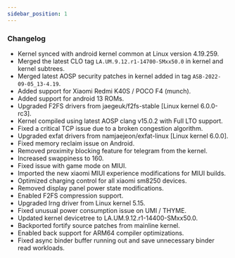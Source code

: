 ```yaml
---
sidebar_position: 1
---
```


### Changelog

- Kernel synced with android kernel common at Linux version 4.19.259.
- Merged the latest CLO tag `LA.UM.9.12.r1-14700-SMxx50.0` in kernel and kernel subtrees.
- Merged latest AOSP security patches in kernel added in tag `ASB-2022-09-05_13-4.19`.
- Added support for Xiaomi Redmi K40S / POCO F4 (munch).
- Added support for android 13 ROMs.
- Upgraded F2FS drivers from jaegeuk/f2fs-stable [Linux kernel 6.0.0-rc3].
- Kernel compiled using latest AOSP clang v15.0.2 with Full LTO support.
- Fixed a critical TCP issue due to a broken congestion algorithm.
- Upgraded exfat drivers from namjaejeon/exfat-linux [Linux kernel 6.0.0].
- Fixed memory reclaim issue on Android.
- Removed proximity blocking feature for telegram from the kernel.
- Increased swappiness to 160.
- Fixed issue with game mode on MIUI.
- Imported the new xiaomi MIUI experience modifications for MIUI builds.
- Optimized charging control for all xiaomi sm8250 devices.
- Removed display panel power state modifications.
- Enabled F2FS compression support.
- Upgraded lrng driver from Linux kernel 5.15.
- Fixed unusual power consumption issue on UMI / THYME.
- Updated kernel devicetree to LA.UM.9.12.r1-14400-SMxx50.0.
- Backported fortify source patches from mainline kernel.
- Enabled back support for ARM64 compiler optimizations.
- Fixed async binder buffer running out and save unnecessary binder read workloads.